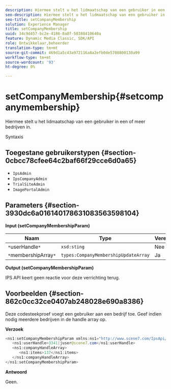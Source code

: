 ```yaml
---
description: Hiermee stelt u het lidmaatschap van een gebruiker in een of meer bedrijven in.
seo-description: Hiermee stelt u het lidmaatschap van een gebruiker in een of meer bedrijven in.
seo-title: setCompanyMembership
solution: Experience Manager
title: setCompanyMembership
uuid: 34c9d457-bc2e-4186-8a8f-50388410640a
feature: Dynamic Media Classic, SDK/API
role: Ontwikkelaar,beheerder
translation-type: tm+mt
source-git-commit: 469d1a5c43a972116a8a2efb0de5708800130a99
workflow-type: tm+mt
source-wordcount: '93'
ht-degree: 0%

---
```



# setCompanyMembership{#setcompanymembership}

Hiermee stelt u het lidmaatschap van een gebruiker in een of meer bedrijven in.

Syntaxis

## Toegestane gebruikerstypen {#section-0cbcc78cfee64c2baf66f29cce6d0a65}

* `IpsAdmin`
* `IpsCompanyAdmin`
* `TrialSiteAdmin`
* `ImagePortalAdmin`

## Parameters {#section-3930dc6a016140178631083563598104}

**Input (setCompanyMembershipParam)**

| Naam | Type | Vereist | Beschrijving |
|---|---|---|---|
| `*`userHandle`*` | `xsd:sting` | Nee | Gebruikershandgreep. |
| `*`membershipArray`*` | `types:CompanyMembershipUpdateArray` | Ja | Serie van bedrijven. |

**Output (setCompanyMembershipParam)**

IPS API keert geen reactie voor deze verrichting terug.

## Voorbeelden {#section-862c0cc32ce0407ab248028e690a8386}

Deze codesteekproef voegt een gebruiker aan een bedrijf toe. Geef indien nodig meerdere bedrijven in de handle array op.

**Verzoek**

```java
<ns1:setCompanyMembershipParam xmlns:ns1="http://www.scene7.com/IpsApi/xsd">
   <ns1:userHandle>3341|juser@scene7.com</ns1:userHandle>
   <ns1:companyHandleArray>
      <ns1:items>137</ns1:items>
   </ns1:companyHandleArray>
</ns1:setCompanyMembershipParam>
```

**Antwoord**

Geen.
